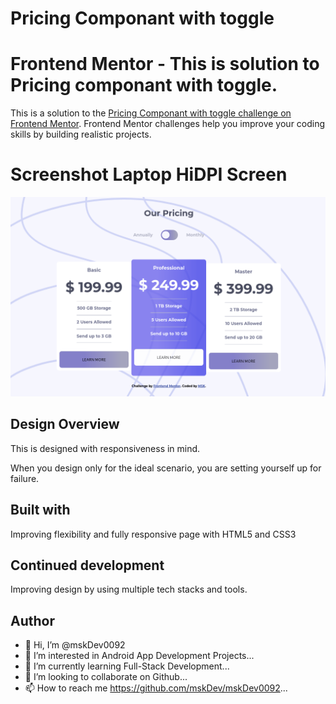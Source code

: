 # Pricing Componant with toggle

# Frontend Mentor - This is solution to Pricing componant with toggle.

This is a solution to the [Pricing Componant with toggle challenge on Frontend Mentor](https://www.frontendmentor.io/challenges/huddle-landing-page-with-a-single-introductory-section-B_2Wvxgi0). Frontend Mentor challenges help you improve your coding skills by building realistic projects. 

# Screenshot Laptop HiDPI Screen
![image](https://github.com/mskDev0092/Pricing-Componant-with-toggle/blob/main/Screenshot%202022-11-15%20at%2001-27-46%20Frontend%20Mentor.png)

## Design Overview

This is designed with responsiveness in mind.

When you design only for the ideal scenario, you are setting yourself up for failure.

## Built with

Improving flexibility and fully responsive page with HTML5 and CSS3

## Continued development

Improving design by using multiple tech stacks and tools.
## Author

- 👋 Hi, I’m @mskDev0092
- 👀 I’m interested in Android App Development Projects...
- 🌱 I’m currently learning Full-Stack Development...
- 💞️ I’m looking to collaborate on Github...
- 📫 How to reach me https://github.com/mskDev/mskDev0092...
